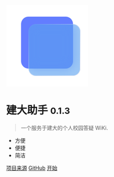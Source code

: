 <!-- _coverpage.md -->

![logo](_media\icon.svg)

# 建大助手 <small>0.1.3</small>

> 一个服务于建大的个人校园答疑 WiKi.

- 方便
- 便捷
- 简洁

[项目来源](https://github.com/docsifyjs/docsify/)
[GitHub](https://github.com/CH4019/AhjzuHelp/)
[开始](#docsify)
